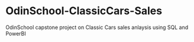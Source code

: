 # OdinSchool-ClassicCars-Sales
OdinSchool capstone project on Classic Cars sales anlaysis using SQL and PowerBI 
